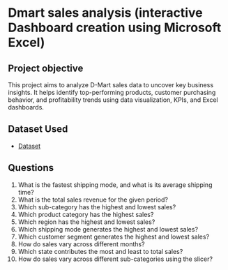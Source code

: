 # Dmart sales analysis (interactive Dashboard creation using Microsoft Excel)
## Project objective
This project aims to analyze D-Mart sales data to uncover key business insights. It helps identify top-performing products, customer purchasing behavior, and profitability trends using data visualization, KPIs, and Excel dashboards.
## Dataset Used
- <a href= "https://github.com/rashiSh8303/Data-analysis-Dashboard/blob/main/Dmart%20sales%20analysis.xlsx"> Dataset </a>
## Questions
1. What is the fastest shipping mode, and what is its average shipping time?
2. What is the total sales revenue for the given period?
3. Which sub-category has the highest and lowest sales?
4. Which product category has the highest sales?
5. Which region has the highest and lowest sales?
6. Which shipping mode generates the highest and lowest sales?
7. Which customer segment generates the highest and lowest sales?
8. How do sales vary across different months?
9. Which state contributes the most and least to total sales?
10. How do sales vary across different sub-categories using the slicer?



